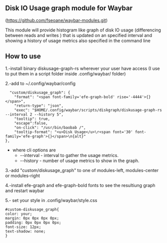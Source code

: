 Disk IO Usage graph module for Waybar
-------------------------------------

(https://github.com/fseoane/waybar-modules.git)

This module will provide histogram like graph of disk IO usage (differencing between reads and writes ) that is updated on an specified interval and showing a history of usage metrics also specified in the command line

How to use
----------

1.-install binary diskusage-graph-rs wherever your user have access (I use to put them in a script folder inside .config/waybar/ folder)

2.-add to ~/.config/waybar/config

```
  "custom/diskusage_graph": {
    "format": "<span font-family='efe-graph-bold' rise='-4444'>{}</span>",
    "return-type": "json",
    "exec": "$HOME/.config/waybar/scripts/diskgraph/diskusage-graph-rs --interval 2 --history 5",
    "tooltip": true,
    "escape":false,
    "on-click": "/usr/bin/baobab /",
    "tooltip-format": "<u>Disk Usage</u>\r<span font='30' font-family='efe-graph'>{}</span>\n{alt}"
},
```

* where cli options are
  * --interval - interval to gather the usage metrics.
  * --history  - number of usage metrics to show in the graph.

3.-add "custom/diskusage_graph" to one of modules-left, modules-center or modules-right

4.-install efe-graph and efe-graph-bold fonts to see the resultiung graph and restart waybar

5.- set your style in .config/waybar/style.css

```
#custom-diskusage_graph{
color: your;
margin: 0px 0px 0px 0px;
padding: 0px 0px 0px 0px;
font-size: 12px;
text-shadow: none;
}
```
